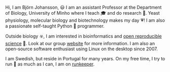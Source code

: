 Hi, I am Björn Johansson, :smiley: I am an assistant Professor at the Department of Biology, University of Minho where I teach :mortar_board: and do research :microscope:. Yeast physiology, molecular biology and biotechnology makes my day :heartpulse:! I am also a passionate self-taught Python :snake: programmer.

Outside biology :biohazard:, I am interested in bioinformatics and [open reproducible science](https://datascience.stanford.edu/news/center-open-and-reproducible-science-cores-fall-lecture-series) :notebook:. Look at our group [website](https://metabolicengineeringgroupcbma.github.io) for more information. I am also an open-source software enthusiast using Linux on the desktop since 2007.

I am Swedish, but reside in Portugal for many years. On my free time, I try to run :runner: as much as I can, I am on [runkeeper](https://runkeeper.com).




<!--
**BjornFJohansson/BjornFJohansson** is a ✨ _special_ ✨ repository because its `README.md` (this file) appears on your GitHub profile.

Here are some ideas to get you started:

- 🔭 I’m currently working on ...
- 🌱 I’m currently learning ...
- 👯 I’m looking to collaborate on ...
- 🤔 I’m looking for help with ...
- 💬 Ask me about ...
- 📫 How to reach me: ...
- 😄 Pronouns: ...
- ⚡ Fun fact: ...
-->
